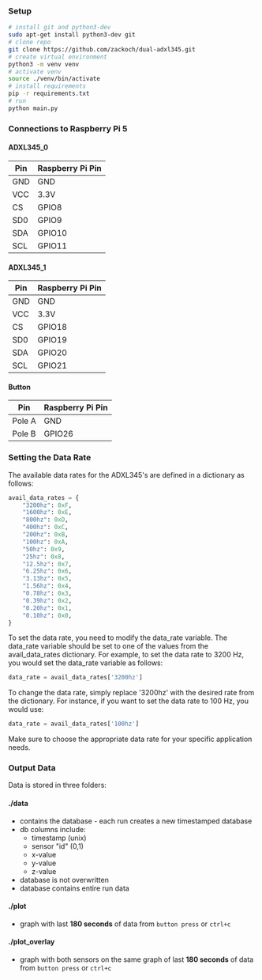 ### Setup

```bash
# install git and python3-dev
sudo apt-get install python3-dev git
# clone repo
git clone https://github.com/zackoch/dual-adxl345.git
# create virtual environment
python3 -m venv venv
# activate venv
source ./venv/bin/activate
# install requirements
pip -r requirements.txt
# run
python main.py
```

### Connections to Raspberry Pi 5

#### ADXL345_0

| Pin  | Raspberry Pi Pin |
|------|------------------|
| GND  | GND              |
| VCC  | 3.3V             |
| CS   | GPIO8            |
| SD0  | GPIO9            |
| SDA  | GPIO10           |
| SCL  | GPIO11           |

#### ADXL345_1

| Pin  | Raspberry Pi Pin |
|------|------------------|
| GND  | GND              |
| VCC  | 3.3V             |
| CS   | GPIO18           |
| SD0  | GPIO19           |
| SDA  | GPIO20           |
| SCL  | GPIO21           |

#### Button

| Pin    | Raspberry Pi Pin |
|--------|------------------|
| Pole A | GND              |
| Pole B | GPIO26           |

### Setting the Data Rate

The available data rates for the ADXL345's are defined in a dictionary as follows:

```python
avail_data_rates = {
    "3200hz": 0xF,
    "1600hz": 0xE,
    "800hz": 0xD,
    "400hz": 0xC,
    "200hz": 0xB,
    "100hz": 0xA,
    "50hz": 0x9,
    "25hz": 0x8,
    "12.5hz": 0x7,
    "6.25hz": 0x6,
    "3.13hz": 0x5,
    "1.56hz": 0x4,
    "0.78hz": 0x3,
    "0.39hz": 0x2,
    "0.20hz": 0x1,
    "0.10hz": 0x0,
}
```
To set the data rate, you need to modify the data_rate variable. The data_rate variable should be set to one of the values from the avail_data_rates dictionary. For example, to set the data rate to 3200 Hz, you would set the data_rate variable as follows:

```python
data_rate = avail_data_rates['3200hz']
```
To change the data rate, simply replace '3200hz' with the desired rate from the dictionary. For instance, if you want to set the data rate to 100 Hz, you would use:
```python
data_rate = avail_data_rates['100hz']
```
Make sure to choose the appropriate data rate for your specific application needs.

### Output Data
Data is stored in three folders:
#### ./data
- contains the database - each run creates a new timestamped database
- db columns include:
    - timestamp (unix)
    - sensor "id" (0,1)
    - x-value
    - y-value
    - z-value
- database is not overwritten
- database contains entire run data
#### ./plot
- graph with last **180 seconds** of data from `button press` or `ctrl+c`
#### ./plot_overlay
- graph with both sensors on the same graph of last **180 seconds** of data from `button press` or `ctrl+c`


